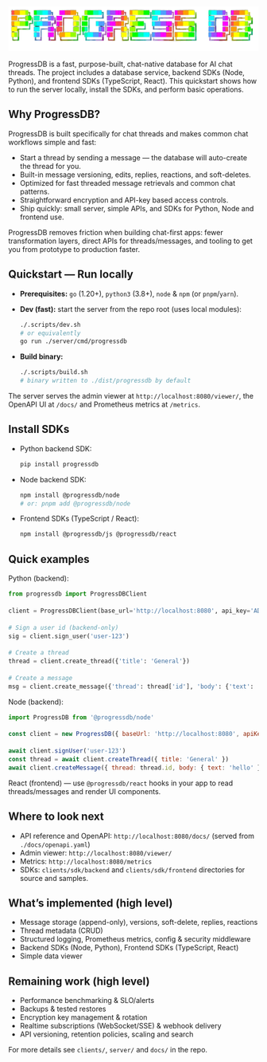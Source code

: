 
![ProgressDB Logo](/docs/logo-colors.png)

ProgressDB is a fast, purpose-built, chat-native database for AI chat threads. The project includes a database service, backend SDKs (Node, Python), and frontend SDKs (TypeScript, React). This quickstart shows how to run the server locally, install the SDKs, and perform basic operations.

## Why ProgressDB?

ProgressDB is built specifically for chat threads and makes common chat workflows simple and fast:

- Start a thread by sending a message — the database will auto-create the thread for you.
- Built-in message versioning, edits, replies, reactions, and soft-deletes.
- Optimized for fast threaded message retrievals and common chat patterns.
- Straightforward encryption and API-key based access controls.
- Ship quickly: small server, simple APIs, and SDKs for Python, Node and frontend use.

ProgressDB removes friction when building chat-first apps: fewer transformation layers, direct APIs for threads/messages, and tooling to get you from prototype to production faster.


## Quickstart — Run locally

- **Prerequisites:** `go` (1.20+), `python3` (3.8+), `node` & `npm` (or `pnpm`/`yarn`).
- **Dev (fast):** start the server from the repo root (uses local modules):

  ```sh
  ./.scripts/dev.sh
  # or equivalently
  go run ./server/cmd/progressdb
  ```

- **Build binary:**

  ```sh
  ./.scripts/build.sh
  # binary written to ./dist/progressdb by default
  ```

The server serves the admin viewer at `http://localhost:8080/viewer/`, the OpenAPI UI at `/docs/` and Prometheus metrics at `/metrics`.

## Install SDKs

- Python backend SDK:

  ```sh
  pip install progressdb
  ```

- Node backend SDK:

  ```sh
  npm install @progressdb/node
  # or: pnpm add @progressdb/node
  ```

- Frontend SDKs (TypeScript / React):

  ```sh
  npm install @progressdb/js @progressdb/react
  ```

## Quick examples

Python (backend):

```py
from progressdb import ProgressDBClient

client = ProgressDBClient(base_url='http://localhost:8080', api_key='ADMIN_KEY')

# Sign a user id (backend-only)
sig = client.sign_user('user-123')

# Create a thread
thread = client.create_thread({'title': 'General'})

# Create a message
msg = client.create_message({'thread': thread['id'], 'body': {'text': 'hello'}})
```

Node (backend):

```js
import ProgressDB from '@progressdb/node'

const client = new ProgressDB({ baseUrl: 'http://localhost:8080', apiKey: process.env.PROGRESSDB_ADMIN_KEY })

await client.signUser('user-123')
const thread = await client.createThread({ title: 'General' })
await client.createMessage({ thread: thread.id, body: { text: 'hello' } })
```

React (frontend) — use `@progressdb/react` hooks in your app to read threads/messages and render UI components.

## Where to look next

- API reference and OpenAPI: `http://localhost:8080/docs/` (served from `./docs/openapi.yaml`)
- Admin viewer: `http://localhost:8080/viewer/`
- Metrics: `http://localhost:8080/metrics`
- SDKs: `clients/sdk/backend` and `clients/sdk/frontend` directories for source and samples.

## What’s implemented (high level)

- Message storage (append-only), versions, soft-delete, replies, reactions
- Thread metadata (CRUD)
- Structured logging, Prometheus metrics, config & security middleware
- Backend SDKs (Node, Python), Frontend SDKs (TypeScript, React)
- Simple data viewer

## Remaining work (high level)

- Performance benchmarking & SLO/alerts
- Backups & tested restores
- Encryption key management & rotation
- Realtime subscriptions (WebSocket/SSE) & webhook delivery
- API versioning, retention policies, scaling and search

For more details see `clients/`, `server/` and `docs/` in the repo.
